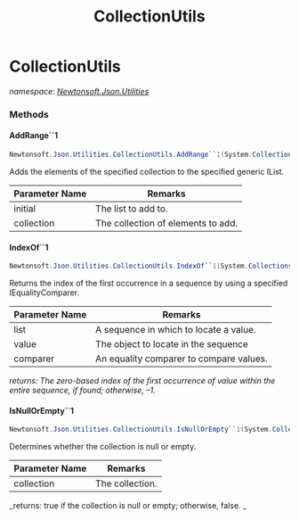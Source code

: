 ﻿---
title: CollectionUtils
---

# CollectionUtils
_namespace: [Newtonsoft.Json.Utilities](N-Newtonsoft.Json.Utilities.html)_



### Methods

#### AddRange``1
```csharp
Newtonsoft.Json.Utilities.CollectionUtils.AddRange``1(System.Collections.Generic.IList{``0},System.Collections.Generic.IEnumerable{``0})
```
Adds the elements of the specified collection to the specified generic IList.

|Parameter Name|Remarks|
|--------------|-------|
|initial|The list to add to.|
|collection|The collection of elements to add.|


#### IndexOf``1
```csharp
Newtonsoft.Json.Utilities.CollectionUtils.IndexOf``1(System.Collections.Generic.IEnumerable{``0},``0,System.Collections.Generic.IEqualityComparer{``0})
```
Returns the index of the first occurrence in a sequence by using a specified IEqualityComparer.

|Parameter Name|Remarks|
|--------------|-------|
|list|A sequence in which to locate a value.|
|value|The object to locate in the sequence|
|comparer|An equality comparer to compare values.|

_returns: The zero-based index of the first occurrence of value within the entire sequence, if found; otherwise, –1._

#### IsNullOrEmpty``1
```csharp
Newtonsoft.Json.Utilities.CollectionUtils.IsNullOrEmpty``1(System.Collections.Generic.ICollection{``0})
```
Determines whether the collection is null or empty.

|Parameter Name|Remarks|
|--------------|-------|
|collection|The collection.|

_returns: true if the collection is null or empty; otherwise, false.
            _




